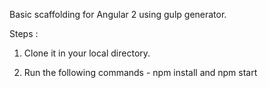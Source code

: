 Basic scaffolding for Angular 2 using gulp generator.

Steps :

1) Clone it in your local directory.

2) Run the following commands -
    npm install
    and
    npm start
